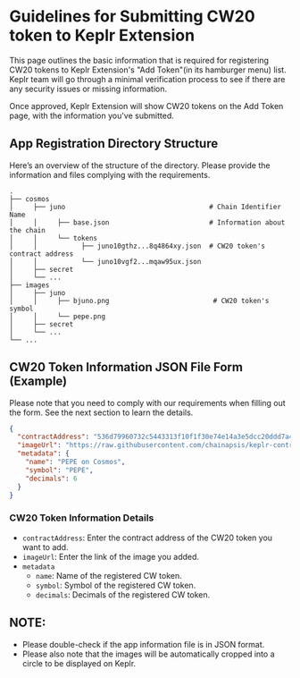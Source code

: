 # Guidelines for Submitting CW20 token to Keplr Extension

This page outlines the basic information that is required for registering CW20 tokens to Keplr Extension's "Add Token"(in its hamburger menu) list. Keplr team will go through a minimal verification process to see if there are any security issues or missing information.

Once approved, Keplr Extension will show CW20 tokens on the Add Token page, with the information you've submitted.

## App Registration Directory Structure
Here’s an overview of the structure of the directory. Please provide the information and files complying with the requirements.
```
.
├── cosmos                       
│     ├── juno                                    # Chain Identifier Name
│     │     ├── base.json                         # Information about the chain
│     │     └── tokens
│     │           ├── juno10gthz...8q4864xy.json  # CW20 token's contract address
│     │           └── juno10vgf2...mqaw95ux.json
│     ├── secret
│     └── ...
├── images
│     ├── juno
│     │     ├── bjuno.png                          # CW20 token's symbol
│     │     └── pepe.png
│     ├── secret
│     └── ...
└── ...
```

## CW20 Token Information JSON File Form (Example)
Please note that you need to comply with our requirements when filling out the form. See the next section to learn the details.
```json
{
  "contractAddress": "536d79960732c5443313f10f1f30e74e14a3e5dcc20ddd7a4e3ea921ff68564e",
  "imageUrl": "https://raw.githubusercontent.com/chainapsis/keplr-contract-registry/main/images/juno/pepec.png",
  "metadata": {
    "name": "PEPE on Cosmos",
    "symbol": "PEPE",
    "decimals": 6
  }
}

```

### CW20 Token Information Details
- `contractAddress`: Enter the contract address of the CW20 token you want to add.
- `imageUrl`: Enter the link of the image you added.
- `metadata`
    -  `name`: Name of the registered CW token.
    -  `symbol`: Symbol of the registered CW token.
    -  `decimals`: Decimals of the registered CW token.

## NOTE:
- Please double-check if the app information file is in JSON format.
- Please also note that the images will be automatically cropped into a circle to be displayed on Keplr.
